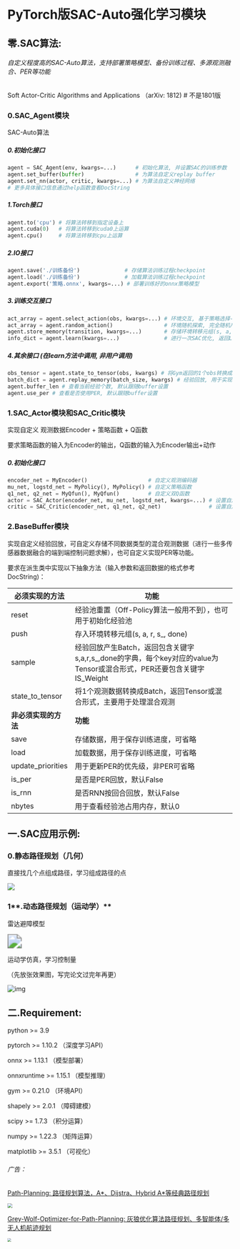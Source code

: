 # PyTorch版SAC-Auto强化学习模块

## 零.SAC算法:

###### 自定义程度高的SAC-Auto算法，支持部署策略模型、备份训练过程、多源观测融合、PER等功能

Soft Actor-Critic Algorithms and Applications （arXiv: 1812) # 不是1801版

### 0.SAC_Agent模块

SAC-Auto算法

##### 0.初始化接口

```python
agent = SAC_Agent(env, kwargs=...)      # 初始化算法, 并设置SAC的训练参数
agent.set_buffer(buffer)		        # 为算法自定义replay buffer
agent.set_nn(actor, critic, kwargs=...) # 为算法自定义神经网络
# 更多具体接口信息通过help函数查看DocString
```

##### 1.Torch接口

```python
agent.to('cpu') # 将算法转移到指定设备上
agent.cuda(0)   # 将算法转移到cuda0上运算
agent.cpu()     # 将算法转移到cpu上运算
```

##### 2.IO接口

```python
agent.save('./训练备份')              # 存储算法训练过程checkpoint
agent.load('./训练备份')              # 加载算法训练过程checkpoint
agent.export('策略.onnx', kwargs=...) # 部署训练好的onnx策略模型
```

##### 3.训练交互接口

```python
act_array = agent.select_action(obs, kwargs=...) # 环境交互, 基于策略选择-1~1的随机/确定动作
act_array = agent.random_action()                # 环境随机探索, 完全随机产生-1~1的动作
agent.store_memory(transition, kwargs=...)       # 存储环境转移元组(s, a, r, s_, done)
info_dict = agent.learn(kwargs=...)              # 进行一次SAC优化, 返回Loss/Q函数/...
```

##### 4.其余接口 (在learn方法中调用, 非用户调用)

```python
obs_tensor = agent.state_to_tensor(obs, kwargs) # 将Gym返回的1个obs转换成batch obs, 用于处理混合输入情况, 默认跟随buffer设置
batch_dict = agent.replay_memory(batch_size, kwargs) # 经验回放, 用于实现花样经验回放, 默认跟随buffer设置
agent.buffer_len # 查看当前经验个数, 默认跟随buffer设置
agent.use_per # 查看是否使用PER, 默认跟随buffer设置
```

### 1.SAC_Actor模块和SAC_Critic模块

实现自定义 观测数据Encoder + 策略函数 + Q函数 

要求策略函数的输入为Encoder的输出，Q函数的输入为Encoder输出+动作

##### 0.初始化接口

```python
encoder_net = MyEncoder()                   # 自定义观测编码器
mu_net, logstd_net = MyPolicy(), MyPolicy() # 自定义策略函数
q1_net, q2_net = MyQfun(), MyQfun()         # 自定义双Q函数
actor = SAC_Actor(encoder_net, mu_net, logstd_net, kwargs=...) # 设置自定义actor网络
critic = SAC_Critic(encoder_net, q1_net, q2_net)               # 设置自定义critic网络
```

### 2.BaseBuffer模块

实现自定义经验回放，可自定义存储不同数据类型的混合观测数据（进行一些多传感器数据融合的端到端控制问题求解），也可自定义实现PER等功能。

要求在派生类中实现以下抽象方法（输入参数和返回数据的格式参考DocString)：

| 必须实现的方法       | 功能                                                         |
| -------------------- | ------------------------------------------------------------ |
| reset                | 经验池重置（Off-Policy算法一般用不到），也可用于初始化经验池 |
| push                 | 存入环境转移元组(s, a, r, s_, done)                          |
| sample               | 经验回放产生Batch，返回包含关键字s,a,r,s_,done的字典，每个key对应的value为Tensor或混合形式，PER还要包含关键字IS_Weight |
| state_to_tensor      | 将1个观测数据转换成Batch，返回Tensor或混合形式，主要用于处理混合观测 |
| **非必须实现的方法** | **功能**                                                     |
| save                 | 存储数据，用于保存训练进度，可省略                           |
| load                 | 加载数据，用于保存训练进度，可省略                           |
| update_priorities    | 用于更新PER的优先级，非PER可省略                             |
| is_per               | 是否是PER回放，默认False                                     |
| is_rnn               | 是否RNN按回合回放，默认False                                 |
| nbytes               | 用于查看经验池占用内存，默认0                                |

## 一.SAC应用示例:

### 0.静态路径规划（几何）

直接找几个点组成路径，学习组成路径的点

![](图片/Result.png)

### 1**.动态路径规划（运动学）**

雷达避障模型

<img src="图片/Lidar.gif" style="zoom:200%;" />

运动学仿真，学习控制量

（先放张效果图，写完论文过完年再更）

![img](图片/amagi.png)

## 二.**Requirement**:

python >= 3.9

pytorch >= 1.10.2 （深度学习API）

onnx >= 1.13.1 （模型部署）

onnxruntime >= 1.15.1 （模型推理）

gym >= 0.21.0 （环境API）

shapely >= 2.0.1 （障碍建模）

scipy >= 1.7.3 （积分运算）

numpy >= 1.22.3 （矩阵运算）

matplotlib >= 3.5.1 （可视化）

###### 广告：

[Path-Planning: 路径规划算法，A*、Dijstra、Hybrid A*等经典路径规划](https://github.com/zhaohaojie1998/A-Star-for-Path-Planning)

<img src="图片/ad1.png" style="zoom: 67%;" />

[Grey-Wolf-Optimizer-for-Path-Planning: 灰狼优化算法路径规划、多智能体/多无人机航迹规划](https://github.com/zhaohaojie1998/Grey-Wolf-Optimizer-for-Path-Planning)

<img src="图片/ad2.png" style="zoom: 50%;" />
